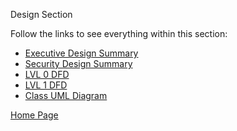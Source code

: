 Design Section

Follow the links to see everything within this section:

- [Executive Design Summary](https://github.com/SirRexOfRider/CYBR404-UNK-Oregon-Trail/blob/main/Project/Design/ExecutiveDesignDocument.md)
- [Security Design Summary](https://github.com/SirRexOfRider/CYBR404-UNK-Oregon-Trail/blob/main/Project/Design/SecurityDesignDocument.md)
- [LVL 0 DFD]()
- [LVL 1 DFD]()
- [Class UML Diagram]()







[Home Page](https://github.com/SirRexOfRider/CYBR404-UNK-Oregon-Trail/tree/main)
